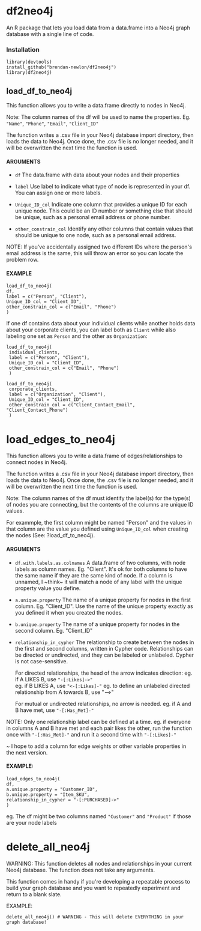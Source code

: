 # df2neo4j
An R package that lets you load data from a data.frame into a Neo4j graph database with a single line of code.

### Installation

	library(devtools)
	install_github("brendan-newlon/df2neo4j")
	library(df2neo4j)

## load_df_to_neo4j

This function allows you to write a data.frame directly to nodes in Neo4j. 

Note: The column names of the df will be used to name the properties. 
Eg. `"Name"`, `"Phone"`, `"Email"`, `"Client_ID"`

The function writes a .csv file in your Neo4j database import directory, then loads the data to Neo4j. 
Once done, the .csv file is no longer needed, and it will be overwritten the next time the function is used. 


#### ARGUMENTS 
- `df`
The data.frame with data about your nodes and their properties
- `label` 
Use label to indicate what type of node is represented in your df. You can assign one or more labels. 
- `Unique_ID_col` 
Indicate one column that provides a unique ID for each unique node. 
This could be an ID number or something else that should be unique, such as a personal email address or phone number.

- `other_constrain_col` 
Identify any other columns that contain values that should
be unique to one node, such as a personal email address.

NOTE: If you've accidentally assigned two different IDs where the person's email 
address is the same, this will throw an error so you can locate the problem row.

#### EXAMPLE

	load_df_to_neo4j(	
	df, 
	label = c("Person", "Client"), 
	Unique_ID_col = "Client_ID", 
	other_constrain_col = c("Email", "Phone")
	)
	
If one df contains data about your individual clients while another holds data about your corporate clients, you can label both as `Client` while also labeling one set as `Person` and the other as `Organization`:

	load_df_to_neo4j(
	 individual_clients,
	 label = c("Person", "Client"),
	 Unique_ID_col = "Client_ID",
	 other_constrain_col = c("Email", "Phone")
	 )
 
	load_df_to_neo4j(
	 corporate_clients,
	 label = c("Organization", "Client"),
	 Unique_ID_col = "Client_ID",
	 other_constrain_col = c("Client_Contact_Email", "Client_Contact_Phone")
	 )



# load_edges_to_neo4j

This function allows you to write a data.frame of edges/relationships to connect nodes in Neo4j. 

The function writes a .csv file in your Neo4j database import directory, then loads the data to Neo4j. Once done, the .csv file is no longer needed, and it will be overwritten the next time the function is used. 

Note: The column names of the df must identify the label(s) for the type(s) of nodes you are connecting, but the contents of the columns are unique ID values. 

For exammple, the first column might be named "Person" and the values in that column are the value you defined using `Unique_ID_col` when creating the nodes (See: ?load_df_to_neo4j). 

#### ARGUMENTS 
- `df.with.labels.as.colnames` 
A data.frame of two columns, with node labels as column names. Eg. "Client". 
It's ok for both columns to have the same name if they are the same kind of node. If a column is unnamed, 
I ~think~ it will match a node of any label with the unique property value you define.

- `a.unique.property` 
The name of a unique property for nodes in the first column. Eg. "Client_ID". Use the name of the unique property exactly as you defined it when you created the nodes.

- `b.unique.property` 
The name of a unique property for nodes in the second column. Eg. "Client_ID" 

- `relationship_in_cypher` 
The relationship to create between the nodes in the first and second columns, written in Cypher code. Relationships can be directed or undirected, and they can be labeled or unlabeled. Cypher is not case-sensitive. 

  For directed relationships, the head of the arrow indicates direction: 
  eg. if A LIKES B, use `"-[:Likes]->"`  
  eg. if B LIKES A, use  `"<-[:Likes]-"` 
  eg. to define an unlabeled directed relationship from A towards B, use "-->"
  
  For mutual or undirected relationships, no arrow is needed. 
  eg. if A and B have met, use `"-[:Has_Met]-"`

NOTE: Only one relationship label can be defined at a time.
  eg. if everyone in columns A and B have met and each pair likes the other, run the function once with `"-[:Has_Met]-"` and run it a second time with `"-[:Likes]-"` 

~ I hope to add a column for edge weights or other variable properties in the next version.

#### EXAMPLE:

	load_edges_to_neo4j(
	df,    
	a.unique.property = "Customer_ID", 
	b.unique.property = "Item_SKU", 
	relationship_in_cypher = "-[:PURCHASED]->"
	)

eg. The df might be two columns named `"Customer"` and `"Product"` if those are your node labels


# delete_all_neo4j

WARNING: This function deletes all nodes and relationships in your current Neo4j database. The function does not take any arguments.

This function comes in handy if you're developing a repeatable process to build your graph database and you want 
to repeatedly experiment and return to a blank slate. 

EXAMPLE:

	delete_all_neo4j() # WARNING - This will delete EVERYTHING in your graph database!





